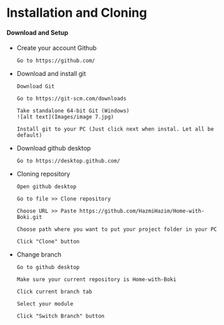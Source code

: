 # Installation and Cloning

#### Download and Setup

- Create your account Github
   ```
   Go to https://github.com/
   ```

- Download and install git
   ```
   Download Git
   ```
   ```
   Go to https://git-scm.com/downloads
   ```
   ```
   Take standalone 64-bit Git (Windows)
   ![alt text](Images/image 7.jpg)
   ```
   ```
   Install git to your PC (Just click next when instal. Let all be default)
   ```
   
- Download github desktop
   ```
   Go to https://desktop.github.com/
   ```

- Cloning repository
   ```
   Open github desktop
   ```
   ```
   Go to file >> Clone repository
   ```
   ```
   Choose URL >> Paste https://github.com/HazmiHazim/Home-with-Boki.git
   ```
   ```
   Choose path where you want to put your project folder in your PC
   ```
   ```
   Click "Clone" button
   ```

- Change branch
   ```
   Go to github desktop
   ```
   ```
   Make sure your current repository is Home-with-Boki
   ```
   ```
   Click current branch tab
   ```
   ```
   Select your module
   ```
   ```
   Click "Switch Branch" button
   ```